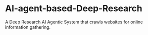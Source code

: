 # AI-agent-based-Deep-Research
A Deep Research AI Agentic System that crawls websites for online information gathering.
